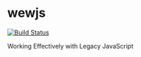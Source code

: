 # wewjs

[![Build Status](https://travis-ci.org/poenneby/wewjs.svg?branch=master)](https://travis-ci.org/poenneby/wewjs)

Working Effectively with Legacy JavaScript

